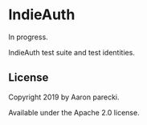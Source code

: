 IndieAuth
=========

In progress.

IndieAuth test suite and test identities.



License
-------

Copyright 2019 by Aaron parecki.

Available under the Apache 2.0 license.

